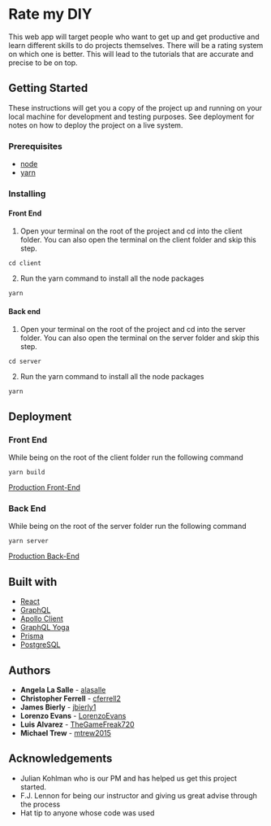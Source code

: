 # Rate my DIY

This web app will target people who want to get up and get productive and learn different skills to do projects themselves.  There will be a rating system on which one is better. This will lead to the tutorials that are accurate and precise to be on top.

## Getting Started

These instructions will get you a copy of the project up and running on your local machine for development and testing purposes. See deployment for notes on how to deploy the project on a live system.

### Prerequisites

* [node](https://nodejs.org/en/)
* [yarn](https://yarnpkg.com/en/)

### Installing

#### Front End

1. Open your terminal on the root of the project and cd into the client folder. You can also open the terminal on the client folder and skip this step.

```
cd client
```

2. Run the yarn command to install all the node packages

```
yarn
```

#### Back end

1. Open your terminal on the root of the project and cd into the server folder. You can also open the terminal on the server folder and skip this step.

```
cd server
```

2. Run the yarn command to install all the node packages

```
yarn
```

## Deployment

### Front End

While being on the root of the client folder run the following command

```
yarn build
```

[Production Front-End](https://console.firebase.google.com/u/1/project/ratemydiy-9453b/hosting/main)

### Back End

While being on the root of the server folder run the following command

```
yarn server
```

[Production Back-End](https://labspt-diy-1bdc9280b0.herokuapp.com/labspt2-diy/production)

## Built with

* [React](https://reactjs.org/)
* [GraphQL](https://graphql.org/)
* [Apollo Client](https://www.apollographql.com/docs/react/)
* [GraphQL Yoga](https://github.com/prisma/graphql-yoga)
* [Prisma](https://www.prisma.io/)
* [PostgreSQL](https://www.postgresql.org/)

## Authors

* **Angela La Salle** - [alasalle](https://github.com/alasalle)
* **Christopher Ferrell** - [cferrell2](https://github.com/cferrell2)
* **James Bierly** - [jbierly1](https://github.com/jbierly1)
* **Lorenzo Evans** - [LorenzoEvans](https://github.com/LorenzoEvans)
* **Luis Alvarez** - [TheGameFreak720](https://github.com/TheGameFreak720)
* **Michael Trew** - [mtrew2015](https://github.com/mtrew2015)

## Acknowledgements

* Julian Kohlman who is our PM and has helped us get this project started.
* F.J. Lennon for being our instructor and giving us great advise through the process
* Hat tip to anyone whose code was used

